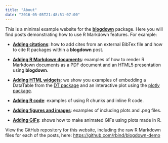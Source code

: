 ```yaml
---
title: "About"
date: "2016-05-05T21:48:51-07:00"
---
```


This is a minimal example website for the [**blogdown**](https://github.com/rstudio/blogdown) package. Here you will find posts demonstrating how to use R Markdown features. For example:

- [**Adding citations**](/2017/08/28/adding-citations-to-posts/): how to add cites from an external BibTex file and how to cite R packages within a **blogdown** post.

- [**Adding R Markdown documents**](/2017/09/06/adding-r-markdown-documents-of-other-output-formats/): examples of how to render R Markdown documents as a PDF document and an HTML5 presentation using **blogdown**.

- [**Adding HTML widgets**](/2017/09/07/adding-htmlwidgets-to-r-markdown-posts/): we show you examples of embedding a DataTable from the [DT package](https://rstudio.github.io/DT/) and an interactive plot using the [plotly package](https://plot.ly/r/).

- [**Adding R code**](/2017/09/07/adding-htmlwidgets-to-r-markdown-posts/): examples of using R chunks and inline R code.

- [**Adding figures and images**](/2017/10/06/adding-figures-and-other-images-to-posts/): examples of including plots and .png files.

- [**Adding GIFs**](/2018/01/31/gif-animations/): shows how to make animated GIFs using plots made in R.

View the GitHub repository for this website, including the raw R Markdown files for each of the posts, here: https://github.com/rbind/blogdown-demo


